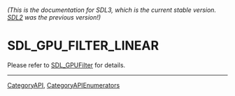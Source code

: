 ###### (This is the documentation for SDL3, which is the current stable version. [SDL2](https://wiki.libsdl.org/SDL2/) was the previous version!)
# SDL_GPU_FILTER_LINEAR

Please refer to [SDL_GPUFilter](SDL_GPUFilter) for details.

----
[CategoryAPI](CategoryAPI), [CategoryAPIEnumerators](CategoryAPIEnumerators)

